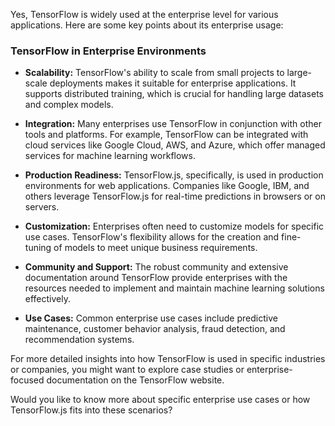 Yes, TensorFlow is widely used at the enterprise level for various applications. Here are some key points about its enterprise usage:

### TensorFlow in Enterprise Environments

- **Scalability:** TensorFlow's ability to scale from small projects to large-scale deployments makes it suitable for enterprise applications. It supports distributed training, which is crucial for handling large datasets and complex models.

- **Integration:** Many enterprises use TensorFlow in conjunction with other tools and platforms. For example, TensorFlow can be integrated with cloud services like Google Cloud, AWS, and Azure, which offer managed services for machine learning workflows.

- **Production Readiness:** TensorFlow.js, specifically, is used in production environments for web applications. Companies like Google, IBM, and others leverage TensorFlow.js for real-time predictions in browsers or on servers.

- **Customization:** Enterprises often need to customize models for specific use cases. TensorFlow's flexibility allows for the creation and fine-tuning of models to meet unique business requirements.

- **Community and Support:** The robust community and extensive documentation around TensorFlow provide enterprises with the resources needed to implement and maintain machine learning solutions effectively.

- **Use Cases:** Common enterprise use cases include predictive maintenance, customer behavior analysis, fraud detection, and recommendation systems.

For more detailed insights into how TensorFlow is used in specific industries or companies, you might want to explore case studies or enterprise-focused documentation on the TensorFlow website.

Would you like to know more about specific enterprise use cases or how TensorFlow.js fits into these scenarios?

